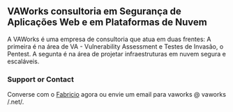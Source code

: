 ## VAWorks consultoria em Segurança de Aplicações Web e em Plataformas de Nuvem

A VAWorks é uma empresa de consultoria que atua em duas frentes: A primeira é na área de VA - Vulnerability Assessment e Testes de Invasão, o Pentest. A segunta é na área de projetar infraestruturas em nuvem segura e escaláveis.

### Support or Contact

Converse com o [Fabricio](https://wa.me/5547984053386) agora ou envie um email para vaworks @ vaworks /.net/.
